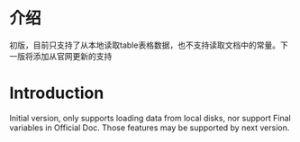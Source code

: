 # 介绍 #
初版，目前只支持了从本地读取table表格数据，也不支持读取文档中的常量。下一版将添加从官网更新的支持

# Introduction #
Initial version, only supports loading data from local disks, nor support Final variables in Official Doc. Those features may be supported by next version.
